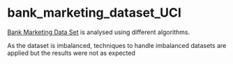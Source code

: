 # bank_marketing_dataset_UCI

[Bank Marketing Data Set](https://archive.ics.uci.edu/ml/datasets/Bank+Marketing) is analysed using different algorithms.

As the dataset is imbalanced, techniques to handle imbalanced datasets are applied but the results were not as expected
